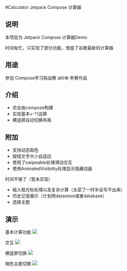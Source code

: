#Calculator
 Jetpack Compose 计算器
## 说明
本项目为 Jetpack Compose 计算器Demo

时间匆忙，只实现了部分功能，借鉴了谷歌最新的计算器
## 用途
参加 Compose学习挑战赛 `进阶赛` 参赛作品
## 介绍
* 完全由compose构建
* 实现基本+-*/运算
* 横竖屏自动切换布局
## 附加
* 支持动态取色
* 按钮文字大小自适应
* 使用了swipeable处理滑动交互
* 使用AnimatedVisibility处理显示隐藏动画

时间不够了（暂未实现）
* 输入框光标处理以及复杂计算（太菜了一时半会写不出来）
* 历史记录展示（计划用datastore或者database）
* 选择主题
## 演示
基本计算功能
![](./gifs/1.gif)

交互
![](./gifs/2.gif)

横竖屏切换
![](./gifs/3.gif)

暗色主题切换
![](./gifs/4.gif)